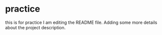 # practice
this is for practice
I am editing the README file. Adding some more details about the project description.
